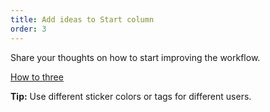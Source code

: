 ```yaml
---
title: Add ideas to Start column
order: 3
---
```


Share your thoughts on how to start improving the  workflow.

[How to three](https://realtimeboard.com/api/inspiration-center/dev/content/gif/Retro-step-three.gif)

**Tip:** Use different sticker colors or tags for different users.

